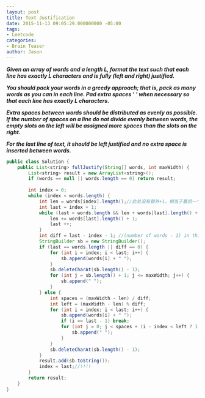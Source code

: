 ```yaml
---
layout: post
title: Text Justification
date: 2015-11-13 09:05:29.000000000 -05:00
tags:
- Leetcode
categories:
- Brain Teaser
author: Jason
---
```

<p><strong><em>Given an array of words and a length L, format the text such that each line has exactly L characters and is fully (left and right) justified.</p>

You should pack your words in a greedy approach; that is, pack as many words as you can in each line. Pad extra spaces ' ' when necessary so that each line has exactly L characters.</p>
Extra spaces between words should be distributed as evenly as possible. If the number of spaces on a line do not divide evenly between words, the empty slots on the left will be assigned more spaces than the slots on the right.</p>
For the last line of text, it should be left justified and no extra space is inserted between words.</em></strong></p>
``` java
public class Solution {
    public List<string> fullJustify(String[] words, int maxWidth) {
        List<string> result = new ArrayList<string>();
        if (words == null || words.length == 0) return result;
        
        int index = 0;
        while (index < words.length) {
            int len = words[index].length();//此处没有额外+1，相当于最后一个word不需要空格
            int last = index + 1;
            while (last < words.length && len + words[last].length() + 1 <= maxWidth) {
                len += words[last].length() + 1;
                last ++;
            }
            int diff = last - index - 1; //(number of words - 1) in this line
            StringBuilder sb = new StringBuilder();
            if (last == words.length || diff == 0) {
                for (int i = index; i < last; i++) {
                    sb.append(words[i] + " ");
                }
                sb.deleteCharAt(sb.length() - 1);
                for (int j = sb.length() + 1; j <= maxWidth; j++) {
                    sb.append(" ");
                }
            } else {
                int spaces = (maxWidth - len) / diff;
                int left = (maxWidth - len) % diff;
                for (int i = index; i < last; i++) {
                    sb.append(words[i] + " ");
                    if (i == last - 1) break;
                    for (int j = 0; j < spaces + (i - index < left ? 1 : 0); j ++) {
                        sb.append(" ");
                    }
                }
                sb.deleteCharAt(sb.length() - 1);
            }
            result.add(sb.toString());
            index = last;//!!!!
        }
        return result;
    }
}
```
